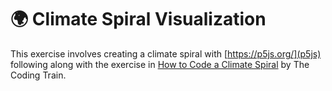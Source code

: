 # 🌍 Climate Spiral Visualization

This exercise involves creating a climate spiral with [https://p5js.org/](p5js) following along with the exercise in [How to Code a Climate Spiral](https://www.youtube.com/watch?v=rVBTxnRyOuE) by The Coding Train.